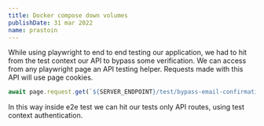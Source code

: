 ```yaml
---
title: Docker compose down volumes
publishDate: 31 mar 2022
name: prastoin
---
```


While using playwright to end to end testing our application, we had to hit from the test context our API to bypass some verification.
We can access from any playwright page an API testing helper. Requests made with this API will use page cookies.

```ts
await page.request.get(`${SERVER_ENDPOINT}/test/bypass-email-confirmation`);
```

In this way inside e2e test we can hit our tests only API routes, using test context authentication.

